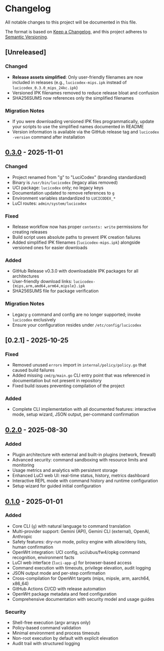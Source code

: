 # Changelog

All notable changes to this project will be documented in this file.

The format is based on [Keep a Changelog](https://keepachangelog.com/en/1.0.0/),
and this project adheres to [Semantic Versioning](https://semver.org/spec/v2.0.0.html).

## [Unreleased]

### Changed
- **Release assets simplified**: Only user-friendly filenames are now included in releases (e.g., `lucicodex-mips.ipk` instead of `lucicodex_0.3.0_mips_24kc.ipk`)
- Versioned IPK filenames removed to reduce release bloat and confusion
- SHA256SUMS now references only the simplified filenames

### Migration Notes
- If you were downloading versioned IPK files programmatically, update your scripts to use the simplified names documented in README
- Version information is available via the GitHub release tag and `lucicodex -version` command after installation

## [0.3.0] - 2025-11-01

### Changed
- Project renamed from "g" to "LuciCodex" (branding standardized)
- Binary is `/usr/bin/lucicodex` (legacy alias removed)
- UCI package: `lucicodex` only; no legacy keys
- Documentation updated to remove references to `g`
- Environment variables standardized to `LUCICODEX_*`
- LuCI routes: `admin/system/lucicodex`

### Fixed
- Release workflow now has proper `contents: write` permissions for creating releases
- Build script uses absolute paths to prevent IPK creation failures
- Added simplified IPK filenames (`lucicodex-mips.ipk`) alongside versioned ones for easier downloads

### Added
- GitHub Release v0.3.0 with downloadable IPK packages for all architectures
- User-friendly download links: `lucicodex-{mips,arm,amd64,arm64,mipsle}.ipk`
- SHA256SUMS file for package verification

### Migration Notes
- Legacy `g` command and config are no longer supported; invoke `lucicodex` exclusively
- Ensure your configuration resides under `/etc/config/lucicodex`

## [0.2.1] - 2025-10-25

### Fixed
- Removed unused `errors` import in `internal/policy/policy.go` that caused build failures
- Added missing `cmd/g/main.go` CLI entry point that was referenced in documentation but not present in repository
- Fixed build issues preventing compilation of the project

### Added
- Complete CLI implementation with all documented features: interactive mode, setup wizard, JSON output, per-command confirmation

## [0.2.0] - 2025-08-30

### Added
- Plugin architecture with external and built-in plugins (network, firewall)
- Advanced security: command sandboxing with resource limits and monitoring
- Usage metrics and analytics with persistent storage
- Enhanced LuCI web UI: real-time status, history, metrics dashboard
- Interactive REPL mode with command history and runtime configuration
- Setup wizard for guided initial configuration

## [0.1.0] - 2025-01-01

### Added
- Core CLI (`g`) with natural language to command translation
- Multi-provider support: Gemini (API), Gemini CLI (external), OpenAI, Anthropic
- Safety features: dry-run mode, policy engine with allow/deny lists, human confirmation
- OpenWrt integration: UCI config, uci/ubus/fw4/opkg command recognition, environment facts
- LuCI web interface (`luci-app-g`) for browser-based access
- Command execution with timeouts, privilege elevation, audit logging
- JSON output mode and per-step confirmation
- Cross-compilation for OpenWrt targets (mips, mipsle, arm, aarch64, x86_64)
- GitHub Actions CI/CD with release automation
- OpenWrt package metadata and feed configuration
- Comprehensive documentation with security model and usage guides

### Security
- Shell-free execution (argv arrays only)
- Policy-based command validation
- Minimal environment and process timeouts
- Non-root execution by default with explicit elevation
- Audit trail with structured logging

[0.3.0]: https://github.com/aezizhu/LuciCodex/releases/tag/v0.3.0
[0.2.0]: https://github.com/aezizhu/LuciCodex/releases/tag/v0.2.0
[0.1.0]: https://github.com/aezizhu/LuciCodex/releases/tag/v0.1.0
